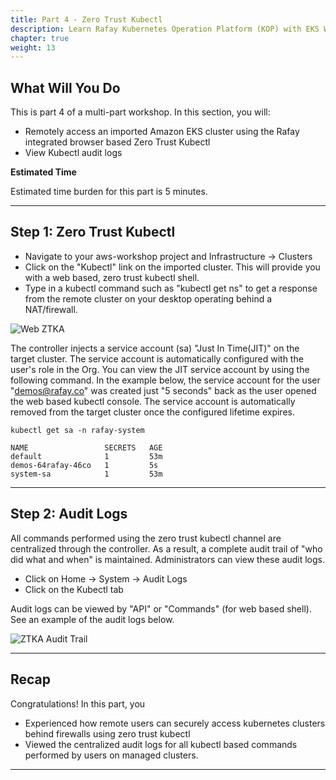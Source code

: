 ```yaml
---
title: Part 4 - Zero Trust Kubectl 
description: Learn Rafay Kubernetes Operation Platform (KOP) with EKS Workshop. Rafay is a SaaS-first Kubernetes Operations Platform with enterprise-class scalability.
chapter: true
weight: 13
---
```


## What Will You Do

This is part 4 of a multi-part workshop.  In this section, you will: 

- Remotely access an imported Amazon EKS cluster using the Rafay integrated browser based Zero Trust Kubectl
- View Kubectl audit logs

**Estimated Time**

Estimated time burden for this part is 5 minutes. 

---

## Step 1: Zero Trust Kubectl 

- Navigate to your aws-workshop project and Infrastructure -> Clusters
- Click on the "Kubectl" link on the imported cluster. This will provide you with a web based, zero trust kubectl shell. 
- Type in a kubectl command such as "kubectl get ns" to get a response from the remote cluster on your desktop operating behind a NAT/firewall. 

![Web ZTKA](/images/ztka_org_admin.png)

The controller injects a service account (sa) "Just In Time(JIT)" on the target cluster. The service account is automatically configured with the user's role in the Org. You can view the JIT service account by using the following command. In the example below, the service account for the user "demos@rafay.co" was created just "5 seconds" back as the user opened the web based kubectl console. The service account is automatically removed from the target cluster once the configured lifetime expires. 

``` hl_lines="5" 
kubectl get sa -n rafay-system

NAME                 SECRETS   AGE
default              1         53m
demos-64rafay-46co   1         5s
system-sa            1         53m
```


---

## Step 2: Audit Logs

All commands performed using the zero trust kubectl channel are centralized through the controller. As a result, a complete audit trail of "who did what and when" is maintained. Administrators can view these audit logs. 

- Click on Home -> System -> Audit Logs
- Click on the Kubectl tab

Audit logs can be viewed by "API" or "Commands" (for web based shell). See an example of the audit logs below.


![ZTKA Audit Trail](/images/ztka_audit.png)

---

## Recap

Congratulations! In this part, you 

- Experienced how remote users can securely access kubernetes clusters behind firewalls using zero trust kubectl 
- Viewed the centralized audit logs for all kubectl based commands performed by users on managed clusters.

---
